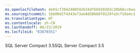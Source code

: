 ```yaml
---
ms.openlocfilehash: 4e91cf3942400592634df6b930383c20b66cc6ea
ms.sourcegitcommit: 1bb00d2f4343e73ae8d58668f02297a3cf10a4c1
ms.translationtype: HT
ms.contentlocale: zh-CN
ms.lasthandoff: 06/15/2019
ms.locfileid: "63870351"
---
```

<span data-ttu-id="482cd-101">SQL Server Compact 3.5</span><span class="sxs-lookup"><span data-stu-id="482cd-101">SQL Server Compact 3.5</span></span>